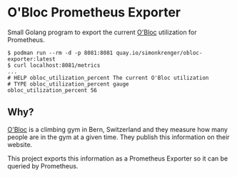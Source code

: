 # O'Bloc Prometheus Exporter

Small Golang program to export the current [O'Bloc](https://obloc.ch) utilization for Prometheus.

~~~
$ podman run --rm -d -p 8081:8081 quay.io/simonkrenger/obloc-exporter:latest
$ curl localhost:8081/metrics
...
# HELP obloc_utilization_percent The current O'Bloc utilization
# TYPE obloc_utilization_percent gauge
obloc_utilization_percent 56
~~~

## Why?

[O'Bloc](https://obloc.ch/) is a climbing gym in Bern, Switzerland and they measure how many people are in the gym at a given time. They publish this information on their website.

This project exports this information as a Prometheus Exporter so it can be queried by Prometheus.
